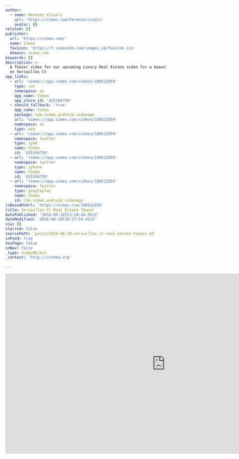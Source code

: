 ```yaml
---
author:
  - name: Hermsen Visuals
    url: 'https://vimeo.com/hermsenvisuals'
    avatar: {}
related: []
publisher:
  url: 'https://vimeo.com/'
  name: Vimeo
  favicon: 'https://f.vimeocdn.com/images_v6/favicon.ico'
  domain: vimeo.com
keywords: []
description: >-
  A Teaser video for our upcoming Luxury Real Estate video for a beautiful house
  on Versailles Ct
app_links:
  - url: 'vimeo://app.vimeo.com/videos/180512059'
    type: ios
    namespace: ai
    app_name: Vimeo
    app_store_id: '425194759'
  - should_fallback: 'true'
    app_name: Vimeo
    package: com.vimeo.android.videoapp
    url: 'vimeo://app.vimeo.com/videos/180512059'
    namespace: ai
    type: web
  - url: 'vimeo://app.vimeo.com/videos/180512059'
    namespace: twitter
    type: ipad
    name: Vimeo
    id: '425194759'
  - url: 'vimeo://app.vimeo.com/videos/180512059'
    namespace: twitter
    type: iphone
    name: Vimeo
    id: '425194759'
  - url: 'vimeo://app.vimeo.com/videos/180512059'
    namespace: twitter
    type: googleplay
    name: Vimeo
    id: com.vimeo.android.videoapp
isBasedOnUrl: 'https://vimeo.com/180512059'
title: Versailles Ct Real Estate Teaser
datePublished: '2016-08-28T23:28:44.951Z'
dateModified: '2016-08-28T20:27:54.452Z'
via: {}
starred: false
sourcePath: _posts/2016-08-28-versailles-ct-real-estate-teaser.md
inFeed: true
hasPage: false
inNav: false
_type: VideoObject
_context: 'http://schema.org'

---
```

<iframe src="https://cdn.embedly.com/widgets/media.html?src=https%3A%2F%2Fplayer.vimeo.com%2Fvideo%2F180512059&amp;url=https%3A%2F%2Fvimeo.com%2F180512059&amp;image=https%3A%2F%2Fi.vimeocdn.com%2Fvideo%2F588756625_1280.jpg&amp;key=b7d04c9b404c499eba89ee7072e1c4f7&amp;type=text%2Fhtml&amp;schema=vimeo" width="1000" height="563" scrolling="no" frameborder="0" allowfullscreen="" style=""></iframe>